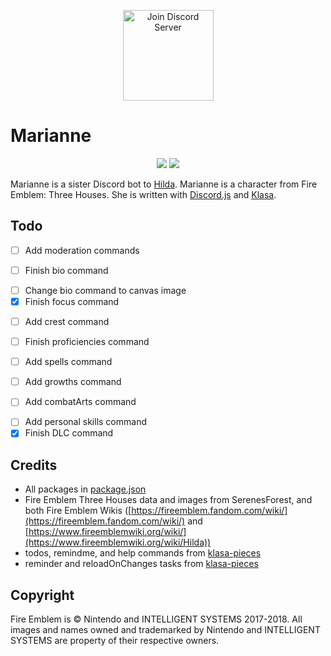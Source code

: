 <p align="center">
        <a href="https://discord.gg/phsGJdh"><img src="https://discordapp.com/api/guilds/650595160849121300/widget.png?style=banner3" alt="Join Discord Server" height="145px"/></a>
</p>

# Marianne

<p align="center">
    <a href="./LICENSE"><img src="https://img.shields.io/github/license/KunoichiZ/Marianne"></a> <a href="https://depfu.com/repos/github/KunoichiZ/Marianne?project_id=10267"><img src="https://badges.depfu.com/badges/1443c30d60757bae8753f21ab4395111/overview.svg"></a>
</p>

Marianne is a sister Discord bot to [Hilda](https://github.com/KunoichiZ/Hilda). Marianne is a character from Fire Emblem: Three Houses. She is written with [Discord.js](https://discord.js.org/) and [Klasa](https://klasa.js.org/).

## Todo
<!-- @todo Add moderation commands -->
- [ ] Add moderation commands
<!-- @todo Finish bio command -->
- [ ] Finish bio command
<!-- @todo Change bio command to canvas image -->
- [ ] Change bio command to canvas image
- [x] Finish focus command
<!-- @todo Add crest command -->
- [ ] Add crest command
<!-- @todo Finish proficiencies command -->
- [ ] Finish proficiencies command
<!-- @todo Add spells command -->
- [ ] Add spells command
<!-- @todo Add growths command -->
- [ ] Add growths command
<!-- @todo Add combatArts command -->
- [ ] Add combatArts command
<!-- @todo Add personal skills command -->
- [ ] Add personal skills command
- [x] Finish DLC command

## Credits
* All packages in [package.json](./package.json)
* Fire Emblem Three Houses data and images from SerenesForest, and both Fire Emblem Wikis ([https://fireemblem.fandom.com/wiki/](https://fireemblem.fandom.com/wiki/) and [https://www.fireemblemwiki.org/wiki/](https://www.fireemblemwiki.org/wiki/Hilda))
* todos, remindme, and help commands from [klasa-pieces](https://github.com/dirigeants/klasa-pieces)
* reminder and reloadOnChanges tasks from [klasa-pieces](https://github.com/dirigeants/klasa-pieces)

## Copyright
Fire Emblem is &copy; Nintendo and INTELLIGENT SYSTEMS 2017-2018. All images and names owned and trademarked by Nintendo and INTELLIGENT SYSTEMS are property of their respective owners.
